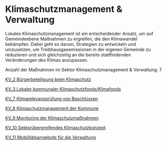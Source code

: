 # Klimaschutzmanagement & Verwaltung

Lokales Klimaschutzmanagement ist ein entscheidender Ansatz, um auf Gemeindeebene Maßnahmen zu ergreifen, die den Klimawandel bekämpfen. Dabei geht es darum, Strategien zu entwickeln und umzusetzen, um Treibhausgasemissionen in der eigenen Gemeinde zu reduzieren und sich gleichzeitig an die bereits stattfindenden Veränderungen des Klimas anzupassen.

Anzahl der Maßnahmen im Sektor Klimaschutzmanagement & Verwaltung: 7

[KV_2 Bürgerbeteiligung beim Klimaschutz](KV_2.md)

[KV_3 Lokaler kommunaler Klimaschutzfonds/Klimafonds](KV_3.md) 

[KV_7 Klimarelevanzprüfung von Beschlüssen](KV_7.md)

[KV_8 Klimaschutzmanagement der Kommune](KV_8.md)

[KV_9 Monitoring der Klimaschutzmaßnahmen](KV_9.md)

[KV_10 Sektorübergreifendes Klimaschutzkonzept](KV_10.md)

[KV_11	Mobilitätsangebote für die Verwaltung](KV_11.md)




